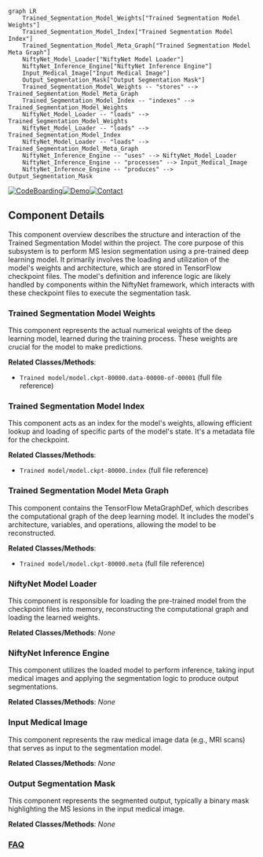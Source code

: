 ```mermaid
graph LR
    Trained_Segmentation_Model_Weights["Trained Segmentation Model Weights"]
    Trained_Segmentation_Model_Index["Trained Segmentation Model Index"]
    Trained_Segmentation_Model_Meta_Graph["Trained Segmentation Model Meta Graph"]
    NiftyNet_Model_Loader["NiftyNet Model Loader"]
    NiftyNet_Inference_Engine["NiftyNet Inference Engine"]
    Input_Medical_Image["Input Medical Image"]
    Output_Segmentation_Mask["Output Segmentation Mask"]
    Trained_Segmentation_Model_Weights -- "stores" --> Trained_Segmentation_Model_Meta_Graph
    Trained_Segmentation_Model_Index -- "indexes" --> Trained_Segmentation_Model_Weights
    NiftyNet_Model_Loader -- "loads" --> Trained_Segmentation_Model_Weights
    NiftyNet_Model_Loader -- "loads" --> Trained_Segmentation_Model_Index
    NiftyNet_Model_Loader -- "loads" --> Trained_Segmentation_Model_Meta_Graph
    NiftyNet_Inference_Engine -- "uses" --> NiftyNet_Model_Loader
    NiftyNet_Inference_Engine -- "processes" --> Input_Medical_Image
    NiftyNet_Inference_Engine -- "produces" --> Output_Segmentation_Mask
```
[![CodeBoarding](https://img.shields.io/badge/Generated%20by-CodeBoarding-9cf?style=flat-square)](https://github.com/CodeBoarding/CodeBoarding)[![Demo](https://img.shields.io/badge/Try%20our-Demo-blue?style=flat-square)](https://www.codeboarding.org/demo)[![Contact](https://img.shields.io/badge/Contact%20us%20-%20contact@codeboarding.org-lightgrey?style=flat-square)](mailto:contact@codeboarding.org)

## Component Details

This component overview describes the structure and interaction of the Trained Segmentation Model within the project. The core purpose of this subsystem is to perform MS lesion segmentation using a pre-trained deep learning model. It primarily involves the loading and utilization of the model's weights and architecture, which are stored in TensorFlow checkpoint files. The model's definition and inference logic are likely handled by components within the NiftyNet framework, which interacts with these checkpoint files to execute the segmentation task.

### Trained Segmentation Model Weights
This component represents the actual numerical weights of the deep learning model, learned during the training process. These weights are crucial for the model to make predictions.


**Related Classes/Methods**:

- `Trained model/model.ckpt-80000.data-00000-of-00001` (full file reference)


### Trained Segmentation Model Index
This component acts as an index for the model's weights, allowing efficient lookup and loading of specific parts of the model's state. It's a metadata file for the checkpoint.


**Related Classes/Methods**:

- `Trained model/model.ckpt-80000.index` (full file reference)


### Trained Segmentation Model Meta Graph
This component contains the TensorFlow MetaGraphDef, which describes the computational graph of the deep learning model. It includes the model's architecture, variables, and operations, allowing the model to be reconstructed.


**Related Classes/Methods**:

- `Trained model/model.ckpt-80000.meta` (full file reference)


### NiftyNet Model Loader
This component is responsible for loading the pre-trained model from the checkpoint files into memory, reconstructing the computational graph and loading the learned weights.


**Related Classes/Methods**: _None_

### NiftyNet Inference Engine
This component utilizes the loaded model to perform inference, taking input medical images and applying the segmentation logic to produce output segmentations.


**Related Classes/Methods**: _None_

### Input Medical Image
This component represents the raw medical image data (e.g., MRI scans) that serves as input to the segmentation model.


**Related Classes/Methods**: _None_

### Output Segmentation Mask
This component represents the segmented output, typically a binary mask highlighting the MS lesions in the input medical image.


**Related Classes/Methods**: _None_



### [FAQ](https://github.com/CodeBoarding/GeneratedOnBoardings/tree/main?tab=readme-ov-file#faq)